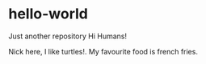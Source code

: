 # hello-world
Just another repository
Hi Humans!

Nick here, I like turtles!.
My favourite food is french fries.
